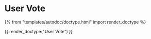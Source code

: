 # User Vote

{% from "templates/autodoc/doctype.html" import render_doctype %}

{{ render_doctype("User Vote") }}

<!-- jinja --><!-- static -->
